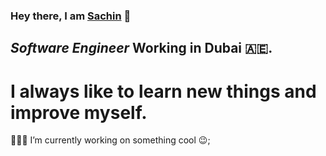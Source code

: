 ### Hey there, I am [Sachin](https://sachinsmc.me) 👋

## *Software Engineer* Working in Dubai 🇦🇪.

# I always like to learn new things and improve myself.

👨🏽‍💻 I’m currently working on something cool 😉;

<!--
**sachinsmc/sachinsmc** is a ✨ _special_ ✨ repository because its `README.md` (this file) appears on your GitHub profile.

Here are some ideas to get you started:

- 🔭 I’m currently working on ...
- 🌱 I’m currently learning ...
- 👯 I’m looking to collaborate on ...
- 🤔 I’m looking for help with ...
- 💬 Ask me about ...
- 📫 How to reach me: ...
- 😄 Pronouns: ...
- ⚡ Fun fact: ...
-->
